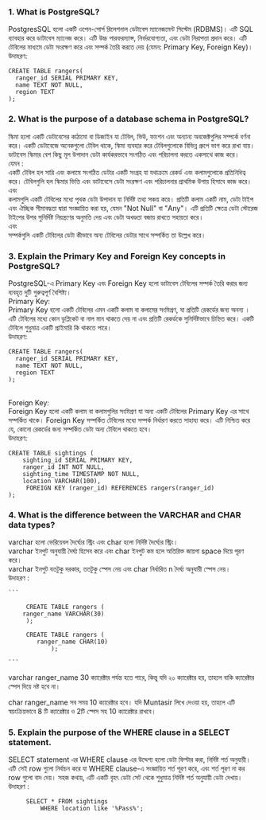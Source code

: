 ### 1. What is PostgreSQL?

PostgresSQL হলো একটি ওপেন-সোর্স রিলেশনাল ডেটাবেস ম্যানেজমেন্ট সিস্টেম (RDBMS)। এটি SQL ব্যাবহার করে ডাটাবেস ম্যানেজ করে। এটি উচ্চ পারফরম্যান্স, নির্ভরযোগ্যতা, এবং ডেটা নিরাপত্তা প্রদান করে। এটি টেবিলের মাধ্যমে ডেটা সংরক্ষণ করে এবং সম্পর্ক তৈরি করতে দেয় (যেমন: Primary Key, Foreign Key)। </br>
উদাহরণ:

```
CREATE TABLE rangers(
  ranger_id SERIAL PRIMARY KEY,
  name TEXT NOT NULL,
  region TEXT
);

```

### 2. What is the purpose of a database schema in PostgreSQL?

স্কিমা হলো একটি ডেটাবেসের কাঠামো বা ডিজাইন যা টেবিল, ভিউ, ফাংশন এবং অন্যান্য অবজেক্টগুলির সম্পর্কে বর্ণনা করে। একটি ডেটাবেজে অনেকগুলো টেবিল থাকে, স্কিমা ব্যবহার করে টেবিলগুলোকে বিভিন্ন গ্রুপে ভাগ করে রাখা যায়। ডাটাবেস স্কিমার বেশ কিছু মূল উপাদান ডেটা কার্যকরভাবে সংগঠিত এবং পরিচালনা করতে একসাথে কাজ করে। </br>
যেমন :</br>
একটি টেবিল হল সারি এবং কলামে সংগঠিত ডেটার একটি সংগ্রহ যা যথাক্রমে রেকর্ড এবং কলামগুলোকে প্রতিনিধিত্ব করে। টেবিলগুলি হল স্কিমার ভিত্তি এবং ডাটাবেসে ডেটা সংরক্ষণ এবং পরিচালনার প্রাথমিক উপায় হিসাবে কাজ করে। </br>
এবং </br>
কলামগুলি একটি টেবিলের মধ্যে পৃথক ডেটা উপাদান যা নির্দিষ্ট তথ্য সঞ্চয় করে। প্রতিটি কলাম একটি নাম, ডেটা টাইপ এবং ঐচ্ছিক সীমাবদ্ধতা দ্বারা সংজ্ঞায়িত করা হয়, যেমন "Not Null" বা "Any"। এটি প্রতিটি ক্ষেত্রে ডেটা স্টোরেজ টাইপের উপর সুনির্দিষ্ট নিয়ন্ত্রণের অনুমতি দেয় এবং ডেটা অখণ্ডতা বজায় রাখতে সহায়তা করে।</br>
এবং </br>
সম্পর্কগুলি একটি টেবিলের ডেটা কীভাবে অন্য টেবিলের ডেটার সাথে সম্পর্কিত তা উল্লেখ করে।

### 3. Explain the Primary Key and Foreign Key concepts in PostgreSQL?

PostgreSQL-এ Primary Key এবং Foreign Key হলো ডাটাবেস টেবিলের সম্পর্ক তৈরি করার জন্য ব্যবহৃত দুটি গুরুত্বপূর্ণ বৈশিষ্ট্য।</br>
Primary Key:</br>
Primary Key হলো একটি টেবিলের এমন একটি কলাম বা কলামের সংমিশ্রণ, যা প্রতিটি রেকর্ডের জন্য অনন্য । এটি টেবিলের মধ্যে কোন ডুপ্লিকেট বা নাল মান থাকতে দেয় না এবং প্রতিটি রেকর্ডকে সুনির্দিষ্টভাবে চিহ্নিত করে। একটি টেবিলে শুধুমাত্র একটি প্রাইমারি কি থাকতে পারে। </br>
উদাহরণ: </br>

```
CREATE TABLE rangers(
  ranger_id SERIAL PRIMARY KEY,
  name TEXT NOT NULL,
  region TEXT
);

```

</br>
Foreign Key:</br>
Foreign Key হলো একটি কলাম বা কলামগুলির সংমিশ্রণ যা অন্য একটি টেবিলের Primary Key এর সাথে সম্পর্কিত থাকে। Foreign Key সম্পর্কিত টেবিলের মধ্যে সম্পর্ক নির্ধারণ করতে সাহায্য করে। এটি নিশ্চিত করে যে, কোনো রেকর্ডের জন্য সম্পর্কিত ডেটা অন্য টেবিলে থাকতে হবে। </br>
উদাহরণ: </br>

```
CREATE TABLE sightings (
    sighting_id SERIAL PRIMARY KEY,
    ranger_id INT NOT NULL,
    sighting_time TIMESTAMP NOT NULL,
    location VARCHAR(100),
     FOREIGN KEY (ranger_id) REFERENCES rangers(ranger_id)
);

```

### 4. What is the difference between the VARCHAR and CHAR data types?

varchar হলো ভেরিয়েবল দৈর্ঘ্যের স্ট্রিং এবং char হলো নির্দিষ্ট দৈর্ঘ্যের স্ট্রিং। </br>
varchar ইনপুট অনুযায়ী দৈর্ঘ্য হিসেব করে এবং char ইনপুট কম হলে অতিরিক্ত জায়গা space দিয়ে পূরণ করে।</br>
varchar ইনপুট যতটুকু দরকার, ততটুকু স্পেস নেয় এবং char নির্ধারিত n দৈর্ঘ্য অনুযায়ী স্পেস নেয়। </br>
উদাহরণ : </br>

    ```

         CREATE TABLE rangers (
        ranger_name VARCHAR(30)
         );

         CREATE TABLE rangers (
            ranger_name CHAR(10)
                );

    ```

varchar ranger_name 30 ক্যারেক্টার পর্যন্ত হতে পারে, কিন্তু যদি ২০ ক্যারেক্টার হয়, তাহলে বাকি ক্যারেক্টার স্পেস দিয়ে নষ্ট হবে না।

char ranger_name সব সময় 10 ক্যারেক্টার হবে। যদি Muntasir লিখে দেওয়া হয়, তাহলে এটি স্বয়ংক্রিয়ভাবে 8 টি ক্যারেক্টার ও 2টি স্পেস সহ 10 ক্যারেক্টার রাখবে।

### 5. Explain the purpose of the WHERE clause in a SELECT statement.

SELECT statement এর WHERE clause এর উদ্দেশ্য হলো ডেটা ফিল্টার করা, নির্দিষ্ট শর্ত অনুযায়ী। এটি সেই row গুলো নির্বাচন করে যা WHERE clause-এ সংজ্ঞায়িত শর্ত পূরণ করে, এবং শর্ত পূরণ না কর row গুলো বাদ দেয়। সহজ কথায়, এটি একটি বৃহৎ ডেটা সেট থেকে শুধুমাত্র নির্দিষ্ট শর্ত অনুযায়ী ডেটা দেখায়।</br>
উদাহরণ : </br>

```
     SELECT * FROM sightings
         WHERE location like '%Pass%';
```
